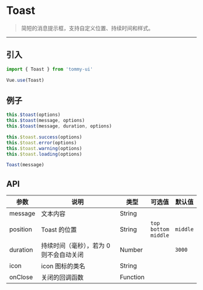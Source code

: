 # Toast

> 简短的消息提示框，支持自定义位置、持续时间和样式。

-------------
## 引入

```javascript
import { Toast } from 'tommy-ui'

Vue.use(Toast)
```

## 例子

```javascript
this.$toast(options)
this.$toast(message, options)
this.$toast(message, duration, options)

this.$toast.success(options)
this.$toast.error(options)
this.$toast.warning(options)
this.$toast.loading(options)

Toast(message)
```

## API
| 参数 | 说明 | 类型 | 可选值 | 默认值 |
|------|-------|---------|-------|--------|
| message | 文本内容 | String | | |
| position | Toast 的位置 | String | `top`<br>`bottom`<br>`middle` | `middle` |
| duration | 持续时间（毫秒），若为 0 则不会自动关闭 | Number | | `3000` |
| icon | icon 图标的类名 | String | |  |
| onClose | 关闭的回调函数 | Function | |  |
